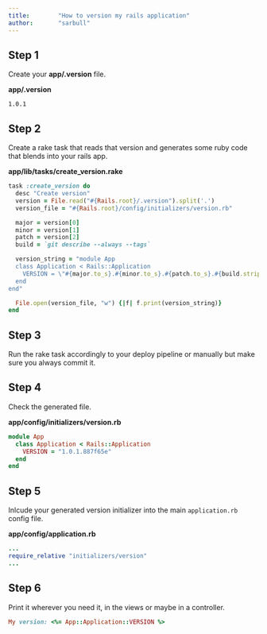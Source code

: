 ```yaml
---
title:        "How to version my rails application"
author:       "sarbull"
---
```


## Step 1
Create your **app/.version** file.

**app/.version**
```
1.0.1
```
## Step 2
Create a rake task that reads that version and generates some ruby code that blends into your rails app.

**app/lib/tasks/create_version.rake**
```ruby
task :create_version do
  desc "Create version"
  version = File.read("#{Rails.root}/.version").split('.')
  version_file = "#{Rails.root}/config/initializers/version.rb"

  major = version[0]
  minor = version[1]
  patch = version[2]
  build = `git describe --always --tags`

  version_string = "module App
  class Application < Rails::Application
    VERSION = \"#{major.to_s}.#{minor.to_s}.#{patch.to_s}.#{build.strip}\"
  end
end"

  File.open(version_file, "w") {|f| f.print(version_string)}
end
```

## Step 3
Run the rake task accordingly to your deploy pipeline or manually but make sure you always commit it.


## Step 4
Check the generated file.

**app/config/initializers/version.rb**
```ruby
module App
  class Application < Rails::Application
    VERSION = "1.0.1.887f65e"
  end
end
```

## Step 5
Inlcude your generated version initializer into the main `application.rb` config file.

**app/config/application.rb**
```ruby
...
require_relative "initializers/version"
...
```

## Step 6
Print it wherever you need it, in the views or maybe in a controller.

```ruby
My version: <%= App::Application::VERSION %>
```
